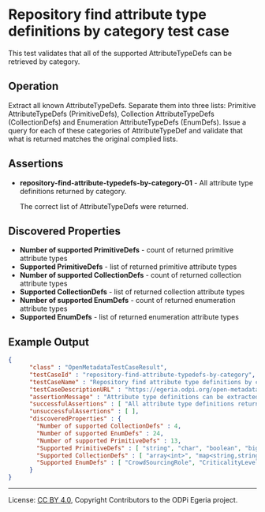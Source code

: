 <!-- SPDX-License-Identifier: CC-BY-4.0 -->
<!-- Copyright Contributors to the ODPi Egeria project. -->

# Repository find attribute type definitions by category test case

This test validates that all of the supported AttributeTypeDefs can be retrieved by category.

## Operation

Extract all known AttributeTypeDefs.  Separate them into three lists: 
Primitive AttributeTypeDefs (PrimitiveDefs), 
Collection AttributeTypeDefs (CollectionDefs)
and Enumeration AttributeTypeDefs (EnumDefs).
Issue a query for each of these categories of AttributeTypeDef and validate that what is returned matches
the original complied lists.

## Assertions

* **repository-find-attribute-typedefs-by-category-01** - All attribute type definitions returned by category.

   The correct list of AttributeTypeDefs were returned.


## Discovered Properties

* **Number of supported PrimitiveDefs** - count of returned primitive attribute types
* **Supported PrimitiveDefs** - list of returned primitive attribute types
* **Number of supported CollectionDefs** - count of returned collection attribute types
* **Supported CollectionDefs** - list of returned collection attribute types
* **Number of supported EnumDefs** - count of returned enumeration attribute types
* **Supported EnumDefs** - list of returned enumeration attribute types

## Example Output


```json
{
      "class" : "OpenMetadataTestCaseResult",
      "testCaseId" : "repository-find-attribute-typedefs-by-category",
      "testCaseName" : "Repository find attribute type definitions by category test case",
      "testCaseDescriptionURL" : "https://egeria.odpi.org/open-metadata-conformance-suite/docs/repository-workbench/repository-find-attribute-typedefs-by-category-test-case.md",
      "assertionMessage" : "Attribute type definitions can be extracted by category",
      "successfulAssertions" : [ "All attribute type definitions returned by category." ],
      "unsuccessfulAssertions" : [ ],
      "discoveredProperties" : {
        "Number of supported CollectionDefs" : 4,
        "Number of supported EnumDefs" : 24,
        "Number of supported PrimitiveDefs" : 13,
        "Supported PrimitiveDefs" : [ "string", "char", "boolean", "biginteger", "byte", "long", "double", "date", "object", "bigdecimal", "short", "float", "int" ],
        "Supported CollectionDefs" : [ "array<int>", "map<string,string>", "array<string>", "map<string,object>" ],
        "Supported EnumDefs" : [ "CrowdSourcingRole", "CriticalityLevel", "TermRelationshipStatus", "DataClassAssignmentStatus", "Endianness", "ContactMethodType", "GovernanceClassificationStatus", "BusinessCapabilityType", "StarRating", "OperationalStatus", "OrderBy", "TermAssignmentStatus", "RetentionBasis", "ServerAssetUse", "ConfidentialityLevel", "MediaUsage", "ActivityType", "CommunityMembershipType", "ConfidenceLevel", "KeyPattern", "CommentType", "MediaType", "GovernanceDomain", "ToDoStatus" ]
      }
}
```

----
License: [CC BY 4.0](https://creativecommons.org/licenses/by/4.0/),
Copyright Contributors to the ODPi Egeria project.